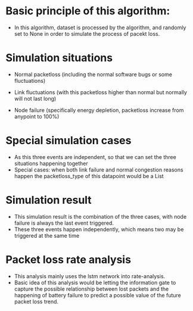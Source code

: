 
# Basic principle of this algorithm:

- In this algorithm, dataset is processed by the algorithm, and randomly 
  set to None in order to simulate the process of pacekt loss. 

# Simulation situations
- Normal packetloss (including the normal software bugs or some fluctuations)
- Link fluctuations (with this packetloss higher than normal but normally
  will not last long)

- Node failure (specifically energy depletion, packetloss increase 
  from anypoint to 100%)

# Special simulation cases
- As this three events are independent, so that we can set the three 
  situations happening together
- Special cases: when both link failure and normal congestion reasons happen
  the packetloss_type of this datapoint would be a List

# Simulation result
- This simulation result is the combination of the three cases, with node failure
  is always the last event triggered.
- These three events happen independently, which means two may be triggered at 
  the same time

# Packet loss rate analysis
- This analysis mainly uses the lstm network into rate-analysis.
- Basic idea of this analysis would be letting the information gate to capture the 
  possible relationship between lost packets and the happening of battery failure
  to predict a possible value of the future packet loss trend.

